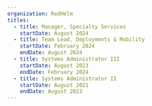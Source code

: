 ```yaml
---
organization: RedHelm
titles:
  - title: Manager, Specialty Services
    startDate: August 2024
  - title: Team Lead, Deployments & Mobility
    startDate: February 2024
    endDate: August 2024
  - title: Systems Administrator III
    startDate: August 2023
    endDate: February 2024
  - title: Systems Administrator II
    startDate: August 2021
    endDate: August 2023
---
```

